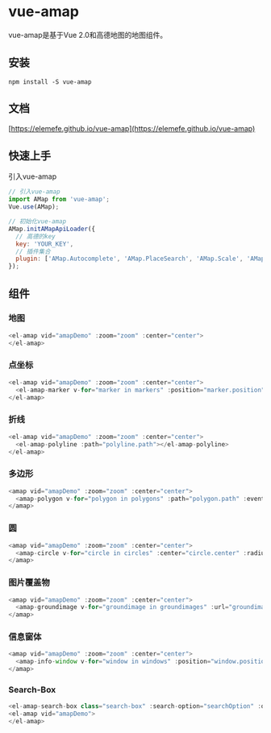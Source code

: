 # vue-amap

vue-amap是基于Vue 2.0和高德地图的地图组件。

## 安装
```
npm install -S vue-amap
```

## 文档
[https://elemefe.github.io/vue-amap](https://elemefe.github.io/vue-amap)


## 快速上手

引入vue-amap

```javascript
// 引入vue-amap
import AMap from 'vue-amap';
Vue.use(AMap);

// 初始化vue-amap
AMap.initAMapApiLoader({
  // 高德的key
  key: 'YOUR_KEY',
  // 插件集合
  plugin: ['AMap.Autocomplete', 'AMap.PlaceSearch', 'AMap.Scale', 'AMap.OverView', 'AMap.ToolBar', 'AMap.MapType', 'AMap.PolyEditor', 'AMap.CircleEditor']
});
```

## 组件

### 地图

```javascript
<el-amap vid="amapDemo" :zoom="zoom" :center="center">
</el-amap>
```

### 点坐标

```javascript
<el-amap vid="amapDemo" :zoom="zoom" :center="center">
  <el-amap-marker v-for="marker in markers" :position="marker.position"></el-amap-marker>
</el-amap>
```

### 折线

```javascript
<el-amap vid="amapDemo" :zoom="zoom" :center="center">
  <el-amap-polyline :path="polyline.path"></el-amap-polyline>
</el-amap>
```

### 多边形

```javascript
<amap vid="amapDemo" :zoom="zoom" :center="center">
  <amap-polygon v-for="polygon in polygons" :path="polygon.path" :events="polygon.events"></amap-polygon>
</amap>
```

### 圆

```javascript
<amap vid="amapDemo" :zoom="zoom" :center="center">
  <amap-circle v-for="circle in circles" :center="circle.center" :radius="circle.radius"></amap-circle>
</amap>
```

### 图片覆盖物

```javascript
<amap vid="amapDemo" :zoom="zoom" :center="center">
  <amap-groundimage v-for="groundimage in groundimages" :url="groundimage.url"></amap-groundimage>
</amap>
```

### 信息窗体

```javascript
<amap vid="amapDemo" :zoom="zoom" :center="center">
  <amap-info-window v-for="window in windows" :position="window.position" :content="window.content" :open="window.open"></amap-info-window>
</amap>
```

### Search-Box

```javascript
<el-amap-search-box class="search-box" :search-option="searchOption" :on-search-result="onSearchResult"></el-amap-search-box>
<el-amap vid="amapDemo">
</el-amap>
```
